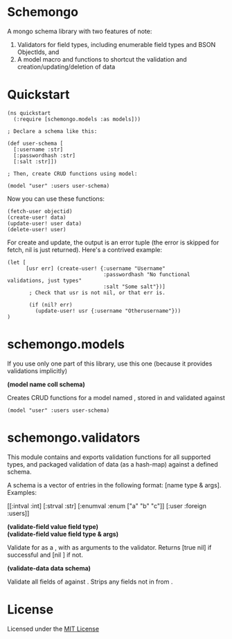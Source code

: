 Schemongo
=============

A mongo schema library with two features of note:

1. Validators for field types, including enumerable field types and BSON ObjectIds, and
2. A model macro and functions to shortcut the validation and creation/updating/deletion of data

Quickstart
===============

    (ns quickstart
      (:require [schemongo.models :as models]))

    ; Declare a schema like this:

    (def user-schema [
      [:username :str]
      [:passwordhash :str]
      [:salt :str]])

    ; Then, create CRUD functions using model:

    (model "user" :users user-schema)

Now you can use these functions:

    (fetch-user objectid)
    (create-user! data)
    (update-user! user data)
    (delete-user! user)

For create and update, the output is an error tuple (the error is skipped for fetch, nil is just returned).
Here's a contrived example:

    (let [
          [usr err] (create-user! {:username "Username"
                                   :passwordhash "No functional validations, just types"
                                   :salt "Some salt"})]
           ; Check that usr is not nil, or that err is.

           (if (nil? err)
             (update-user! usr {:username "Otherusername"}))
    )


schemongo.models
==================

If you use only one part of this library, use this one (because it provides validations implicitly)

**(model name coll schema)**

Creates CRUD functions for a model named <name>, stored in <coll> and validated against <schema>

    (model "user" :users user-schema)

schemongo.validators
=====================

This module contains and exports validation functions for all supported types, and
packaged validation of data (as a hash-map) against a defined schema.

A schema is a vector of entries in the following format: [name type & args]. Examples:

   [[:intval :int]
    [:strval :str]
    [:enumval :enum ["a" "b" "c"]]
    [:user :foreign :users]]

**(validate-field value field type)**  
**(validate-field value field type & args)**

Validate <value> for <field> as a <type>, with <args> as arguments to the validator.
Returns [true nil] if successful and [nil <error message>] if not.

**(validate-data data schema)**

Validate all fields of <data> against <schema>. Strips any fields not in <schema> from <data>.

License
========

Licensed under the [MIT License](http://opensource.org/licenses/MIT)
